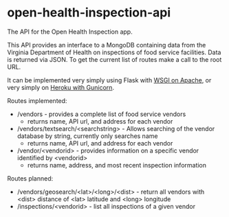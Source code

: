 open-health-inspection-api
==========================

The API for the Open Health Inspection app.

This API provides an interface to a MongoDB containing data from the Virginia Department of Health on inspections of food service facilities. Data is returned via JSON. To get the current list of routes make a call to the root URL.

It can be implemented very simply using Flask with [WSGI on Apache](http://flask.pocoo.org/docs/deploying/mod_wsgi/), or very simply on [Heroku with Gunicorn](https://devcenter.heroku.com/articles/getting-started-with-python).

Routes implemented:

* /vendors - provides a complete list of food service vendors
    * returns name, API url, and address for each vendor
* /vendors/textsearch/&lt;searchstring&gt; - Allows searching of the vendor database by string, currently only searches name
    * returns name, API url, and address for each vendor
* /vendor/&lt;vendorid&gt; - provides information on a specific vendor identified by <vendorid&gt;
    * returns name, address, and most recent inspection information

Routes planned:

* /vendors/geosearch/&lt;lat&gt;/&lt;long&gt;/&lt;dist&gt; - return all vendors with &lt;dist&gt; distance of &lt;lat&gt; latitude and &lt;long&gt; longitude
* /inspections/&lt;vendorid&gt; - list all inspections of a given vendor
